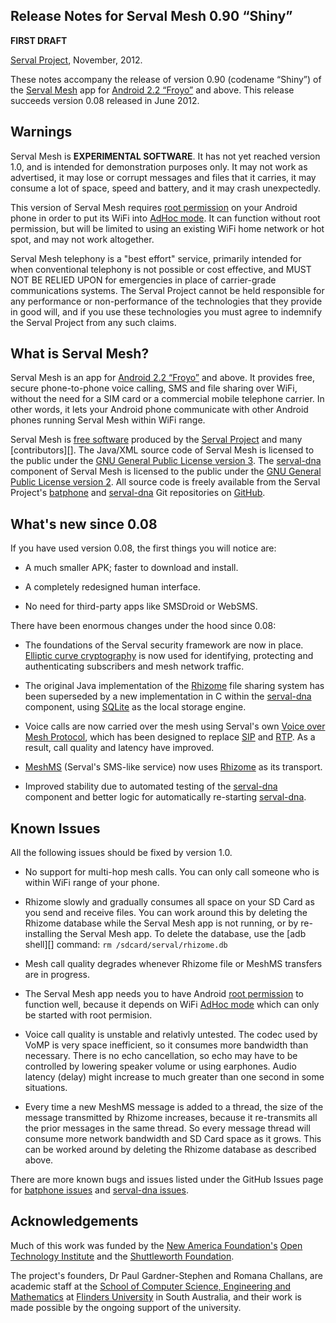 Release Notes for Serval Mesh 0.90 “Shiny”
------------------------------------------

**FIRST DRAFT**

[Serval Project][], November, 2012.

These notes accompany the release of version 0.90 (codename “Shiny”) of the
[Serval Mesh][] app for [Android 2.2 “Froyo”][] and above.  This release
succeeds version 0.08 released in June 2012.

Warnings
--------

Serval Mesh is **EXPERIMENTAL SOFTWARE**.  It has not yet reached version 1.0,
and is intended for demonstration purposes only.  It may not work as
advertised, it may lose or corrupt messages and files that it carries, it may
consume a lot of space, speed and battery, and it may crash unexpectedly.

This version of Serval Mesh requires [root permission][] on your Android phone
in order to put its WiFi into [AdHoc mode][].  It can function without root
permission, but will be limited to using an existing WiFi home network or hot
spot, and may not work altogether.

Serval Mesh telephony is a "best effort" service, primarily intended for when
conventional telephony is not possible or cost effective, and MUST NOT BE
RELIED UPON for emergencies in place of carrier-grade communications systems.
The Serval Project cannot be held responsible for any performance or
non-performance of the technologies that they provide in good will, and if you
use these technologies you must agree to indemnify the Serval Project from any
such claims.

What is Serval Mesh?
--------------------

Serval Mesh is an app for [Android 2.2 “Froyo”][] and above.  It provides free,
secure phone-to-phone voice calling, SMS and file sharing over WiFi, without
the need for a SIM card or a commercial mobile telephone carrier.  In other
words, it lets your Android phone communicate with other Android phones running
Serval Mesh within WiFi range.

Serval Mesh is [free software][] produced by the [Serval Project][] and many
[contributors][].  The Java/XML source code of Serval Mesh is licensed to the
public under the [GNU General Public License version 3][GPL3].  The
[serval-dna][] component of Serval Mesh is licensed to the public under the
[GNU General Public License version 2][GPL2].  All source code is freely
available from the Serval Project's [batphone][] and [serval-dna][] Git
repositories on [GitHub][].

What's new since 0.08
---------------------

If you have used version 0.08, the first things you will notice are:

 * A much smaller APK; faster to download and install.

 * A completely redesigned human interface.

 * No need for third-party apps like SMSDroid or WebSMS.

There have been enormous changes under the hood since 0.08:

 * The foundations of the Serval security framework are now in place.
   [Elliptic curve cryptography][NaCl] is now used for identifying, protecting
   and authenticating subscribers and mesh network traffic.

 * The original Java implementation of the [Rhizome][] file sharing system has
   been superseded by a new implementation in C within the [serval-dna][]
   component, using [SQLite][] as the local storage engine.

 * Voice calls are now carried over the mesh using Serval's own [Voice over
   Mesh Protocol][VoMP], which has been designed to replace [SIP][] and
   [RTP][].  As a result, call quality and latency have improved.

 * [MeshMS][] (Serval's SMS-like service) now uses [Rhizome][] as its transport.

 * Improved stability due to automated testing of the [serval-dna][] component
   and better logic for automatically re-starting [serval-dna][].

Known Issues
------------

All the following issues should be fixed by version 1.0.

 * No support for multi-hop mesh calls.  You can only call someone who is
   within WiFi range of your phone.

 * Rhizome slowly and gradually consumes all space on your SD Card as you send
   and receive files.  You can work around this by deleting the Rhizome
   database while the Serval Mesh app is not running, or by re-installing the
   Serval Mesh app.  To delete the database, use the [adb shell][] command: `rm
   /sdcard/serval/rhizome.db`

 * Mesh call quality degrades whenever Rhizome file or MeshMS transfers are in
   progress.

 * The Serval Mesh app needs you to have Android [root permission][] to
   function well, because it depends on WiFi [AdHoc mode][] which can only be
   started with root permision.

 * Voice call quality is unstable and relativly untested.  The codec used by
   VoMP is very space inefficient, so it consumes more bandwidth than
   necessary.  There is no echo cancellation, so echo may have to be controlled
   by lowering speaker volume or using earphones.  Audio latency (delay) might
   increase to much greater than one second in some situations.

 * Every time a new MeshMS message is added to a thread, the size of the
   message transmitted by Rhizome increases, because it re-transmits all the
   prior messages in the same thread.  So every message thread will consume
   more network bandwidth and SD Card space as it grows.  This can be worked
   around by deleting the Rhizome database as described above.

There are more known bugs and issues listed under the GitHub Issues page for
[batphone issues][] and [serval-dna issues][].


Acknowledgements
----------------

Much of this work was funded by the [New America Foundation's][NAF] [Open
Technology Institute][OTI] and the [Shuttleworth Foundation][].

The project's founders, Dr Paul Gardner-Stephen and Romana Challans, are
academic staff at the [School of Computer Science, Engineering and
Mathematics][CSEM] at [Flinders University][] in South Australia, and their
work is made possible by the ongoing support of the university.


[Serval Project]: http://www.servalproject.org/
[Serval Mesh]: https://play.google.com/store/apps/details?id=org.servalproject
[NAF]: http://www.newamerica.net/
[OTI]: http://oti.newamerica.net/
[Shuttleworth Foundation]: http://www.shuttleworthfoundation.org/
[Flinders University]: http://www.flinders.edu.au/
[CSEM]: http://www.flinders.edu.au/science_engineering/csem/
[Android 2.2 “Froyo”]: http://developer.android.com/about/versions/android-2.2-highlights.html
[Rhizome]: http://developer.servalproject.org/dokuwiki/doku.php?id=content:technologies:rhizome
[MeshMS]: http://developer.servalproject.org/dokuwiki/doku.php?id=content:technologies:meshms
[VoMP]: http://developer.servalproject.org/dokuwiki/doku.php?id=content:technologies:vomp
[NaCl]: http://nacl.cr.yp.to/
[SQLite]: http://www.sqlite.org/
[SIP]: http://en.wikipedia.org/wiki/Session_Initiation_Protocol
[RTP]: http://en.wikipedia.org/wiki/Real-time_Transport_Protocol
[GPL3]: http://gplv3.fsf.org/
[GPL2]: http://www.gnu.org/licenses/gpl-2.0.html
[batphone]: https://github.com/servalproject/batphone
[serval-dna]: https://github.com/servalproject/serval-dna
[GitHub]: https://github.com/servalproject
[free software]: http://www.gnu.org/philosophy/free-sw.html
[root permission]: http://en.wikipedia.org/wiki/Android_rooting
[AdHoc mode]: http://compnetworking.about.com/cs/wirelessfaqs/f/adhocwireless.htm
[batphone issues]: https://github.com/servalproject/batphone/issues
[serval-dna issues]: https://github.com/servalproject/serval-dna/issues
[abd shell]: http://developer.android.com/tools/help/adb.html
